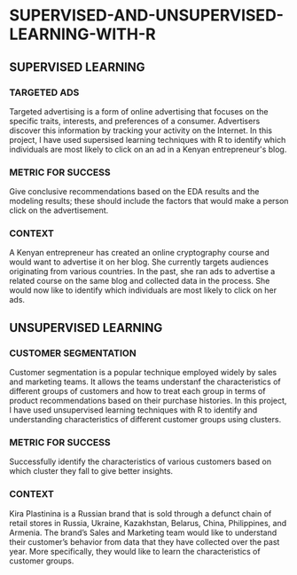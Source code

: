# SUPERVISED-AND-UNSUPERVISED-LEARNING-WITH-R

## SUPERVISED LEARNING

### TARGETED ADS
Targeted advertising is a form of online advertising that focuses on the specific traits, interests, and preferences of a consumer. Advertisers discover this information by tracking your activity on the Internet. 
In this project, I have used supersised learning techniques with R to identify which individuals are most likely to click on an ad in a Kenyan entrepreneur's blog. 

### METRIC FOR SUCCESS
Give conclusive recommendations based on the EDA results and the modeling results; these should include the factors that would make a person click on the advertisement. 

### CONTEXT
A Kenyan entrepreneur has created an online cryptography course and would want to advertise it on her blog. She currently targets audiences originating from various countries. In the past, she ran ads to advertise a related course on the same blog and collected data in the process. She would now like to identify which individuals are most likely to click on her ads. 


## UNSUPERVISED LEARNING

### CUSTOMER SEGMENTATION
Customer segmentation is a popular technique employed widely by sales and marketing teams. It allows the teams understanf the characteristics of different groups of customers and how to treat each group in terms of product recommendations based on their purchase histories. 
In this project, I have used unsupervised learning techniques with R to identify and understanding characteristics of different customer groups using clusters. 

### METRIC FOR SUCCESS
Successfully identify the characteristics of various customers based on which cluster they fall to give better insights. 

### CONTEXT 
Kira Plastinina is a Russian brand that is sold through a defunct chain of retail stores in Russia, Ukraine, Kazakhstan, Belarus, China, Philippines, and Armenia. The brand’s Sales and Marketing team would like to understand their customer’s behavior from data that they have collected over the past year. More specifically, they would like to learn the characteristics of customer groups.
